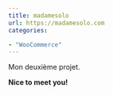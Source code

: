 ```yaml
---
title: madamesolo
url: https://madamesolo.com
categories:

- "WooCommerce"
---
```


Mon deuxième projet.

**Nice to meet you!**